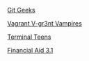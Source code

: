<p hidden>
[BACK](../README.md)
</p>

[Git Geeks](./git-geeks/README.md)

[Vagrant V-gr3nt Vampires](./vagrant-vampires/README.md)

[Terminal Teens](./terminal-teens/README.md)

[Financial Aid 3.1](./financial-aid/README.md)

